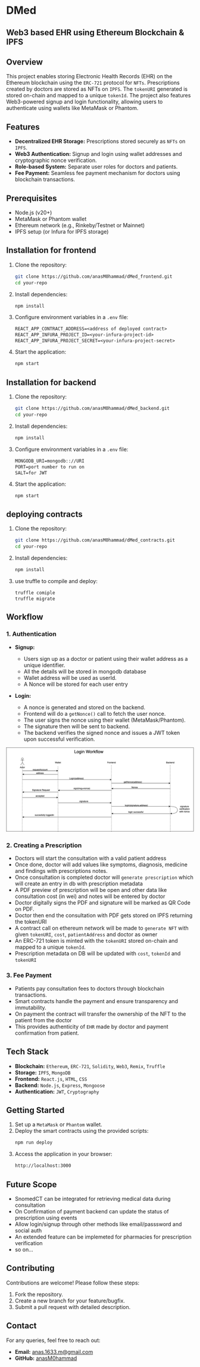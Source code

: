 # DMed
## Web3 based EHR using Ethereum Blockchain & IPFS

## Overview
This project enables storing Electronic Health Records (EHR) on the Ethereum blockchain using the `ERC-721` protocol for `NFTs`. Prescriptions created by doctors are stored as NFTs on `IPFS`. The `tokenURI` generated is stored on-chain and mapped to a unique `tokenId`. The project also features Web3-powered signup and login functionality, allowing users to authenticate using wallets like MetaMask or Phantom.

## Features
- **Decentralized EHR Storage:** Prescriptions stored securely as `NFTs` on `IPFS`.
- **Web3 Authentication:** Signup and login using wallet addresses and cryptographic nonce verification.
- **Role-based System:** Separate user roles for doctors and patients.
- **Fee Payment:** Seamless fee payment mechanism for doctors using blockchain transactions.

## Prerequisites
- Node.js (v20+)
- MetaMask or Phantom wallet
- Ethereum network (e.g., Rinkeby/Testnet or Mainnet)
- IPFS setup (or Infura for IPFS storage)

## Installation for frontend
1. Clone the repository:
   ```bash
   git clone https://github.com/anasM0hammad/dMed_frontend.git
   cd your-repo
   ```
2. Install dependencies:
   ```bash
   npm install
   ```
3. Configure environment variables in a `.env` file:
   ```env
   REACT_APP_CONTRACT_ADDRESS=<address of deployed contract>
   REACT_APP_INFURA_PROJECT_ID=<your-infura-project-id>
   REACT_APP_INFURA_PROJECT_SECRET=<your-infura-project-secret>
   ```
4. Start the application:
   ```bash
   npm start
   ```

## Installation for backend
1. Clone the repository:
   ```bash
   git clone https://github.com/anasM0hammad/dMed_backend.git
   cd your-repo
   ```
2. Install dependencies:
   ```bash
   npm install
   ```
3. Configure environment variables in a `.env` file:
   ```env
   MONGODB_URI=mongodb:://URI
   PORT=port number to run on
   SALT=for JWT
   ```
4. Start the application:
   ```bash
   npm start
   ```

## deploying contracts
1. Clone the repository:
   ```bash
   git clone https://github.com/anasM0hammad/dMed_contracts.git
   cd your-repo
   ```
2. Install dependencies:
   ```bash
   npm install
   ```
3. use truffle to compile and deploy:
   ```
   truffle comiple
   truffle migrate
   ```

## Workflow

### 1. Authentication
- **Signup:**
  - Users sign up as a doctor or patient using their wallet address as a unique identifier.
  - All the details will be stored in mongodb database
  - Wallet address will be used as userId.
  - A Nonce will be stored for each user entry

- **Login:**
  - A nonce is generated and stored on the backend.
  - Frontend will do a `getNonce()` call to fetch the user nonce.
  - The user signs the nonce using their wallet (MetaMask/Phantom).
  - The signature then will be sent to backend.
  - The backend verifies the signed nonce and issues a JWT token upon successful verification.


![alt text](https://github.com/anasM0hammad/dMed_frontend/blob/master/public/docs/login.png?raw=true)


### 2. Creating a Prescription
- Doctors will start the consultation with a valid patient address
- Once done, doctor will add values like symptoms, diagnosis, medicine and findings with prescriptions notes.
- Once consultation is completed doctor will `generate prescription` which will create an entry in db with prescription metadata
- A PDF preview of prescription will be open and other data like consultation cost (in wei) and notes will be entered by doctor
- Doctor digitally signs the PDF and signature will be marked as QR Code on PDF.
- Doctor then end the consultation with PDF gets stored on IPFS returning the tokenURI
- A contract call on ethereum network will be made to `generate NFT` with given `tokenURI`, `cost`, `patientAddress` and doctor as owner
- An ERC-721 token is minted with the `tokenURI` stored on-chain and mapped to a unique `tokenId`.
- Prescription metadata on DB will be updated with `cost`, `tokenId` and `tokenURI`

### 3. Fee Payment
- Patients pay consultation fees to doctors through blockchain transactions.
- Smart contracts handle the payment and ensure transparency and immutability.
- On payment the contract will transfer the ownership of the NFT to the patient from the doctor
- This provides authenticity of `EHR` made by doctor and payment confirmation from patient.


## Tech Stack
- **Blockchain:** `Ethereum`, `ERC-721`, `Solidity`, `Web3`, `Remix`, `Truffle`
- **Storage:** `IPFS`, `MongoDB`
- **Frontend:** `React.js`, `HTML`, `CSS`
- **Backend:** `Node.js`, `Express`, `Mongoose`
- **Authentication:** `JWT`, `Cryptography`

## Getting Started
1. Set up a `MetaMask` or `Phantom` wallet.
2. Deploy the smart contracts using the provided scripts:
   ```bash
   npm run deploy
   ```
3. Access the application in your browser:
   ```bash
   http://localhost:3000
   ```

## Future Scope
- SnomedCT can be integrated for retrieving medical data during consultation
- On Confirmation of payment backend can update the status of prescription using events
- Allow login/signup through other methods like email/passsword and social auth
- An extended feature can be implemeted for pharmacies for prescription verification
- so on...

## Contributing
Contributions are welcome! Please follow these steps:
1. Fork the repository.
2. Create a new branch for your feature/bugfix.
3. Submit a pull request with detailed description.


## Contact
For any queries, feel free to reach out:
- **Email:** anas.1633.m@gmail.com
- **GitHub:** [anasM0hammad](https://github.com/anasM0hammad)

